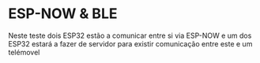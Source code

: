 # ESP-NOW & BLE

Neste teste dois ESP32 estão a comunicar entre si via ESP-NOW e um dos ESP32 estará a fazer de servidor
para existir comunicação entre este e um telémovel
